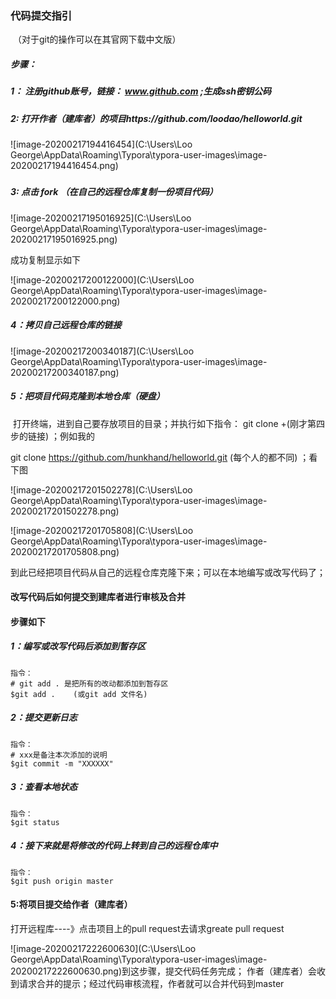 ###                                     代码提交指引

​                               （对于git的操作可以在其官网下载中文版）

#####   步骤：  

#####      1： 注册github账号，链接： www.github.com   ;生成ssh密钥公码

#####      2:   打开作者（建库者）的项目https://github.com/loodao/helloworld.git

![image-20200217194416454](C:\Users\Loo George\AppData\Roaming\Typora\typora-user-images\image-20200217194416454.png)

#####     

#####  3: 点击 fork （在自己的远程仓库复制一份项目代码）



![image-20200217195016925](C:\Users\Loo George\AppData\Roaming\Typora\typora-user-images\image-20200217195016925.png)

   成功复制显示如下

![image-20200217200122000](C:\Users\Loo George\AppData\Roaming\Typora\typora-user-images\image-20200217200122000.png)

##### 4：拷贝自己远程仓库的链接

![image-20200217200340187](C:\Users\Loo George\AppData\Roaming\Typora\typora-user-images\image-20200217200340187.png)

##### 5：把项目代码克隆到本地仓库（硬盘）

​              打开终端，进到自己要存放项目的目录；并执行如下指令： git clone  +(刚才第四步的链接) ；例如我的

git clone https://github.com/hunkhand/helloworld.git (每个人的都不同) ；看下图

![image-20200217201502278](C:\Users\Loo George\AppData\Roaming\Typora\typora-user-images\image-20200217201502278.png)

![image-20200217201705808](C:\Users\Loo George\AppData\Roaming\Typora\typora-user-images\image-20200217201705808.png)

到此已经把项目代码从自己的远程仓库克隆下来；可以在本地编写或改写代码了；

####                            改写代码后如何提交到建库者进行审核及合并

#### 步骤如下

##### 1：编写或改写代码后添加到暂存区

    指令： 
    # git add . 是把所有的改动都添加到暂存区
    $git add .    (或git add 文件名)   
##### 2：提交更新日志

  ~~~
指令：
 # xxx是备注本次添加的说明
$git commit -m "XXXXXX"      
  ~~~

#####  3：查看本地状态

~~~
指令： 
$git status 
~~~

##### 4：接下来就是将修改的代码上转到自己的远程仓库中

~~~
指令：
$git push origin master
~~~

#### 5:将项目提交给作者（建库者） 

打开远程库----》点击项目上的pull request去请求greate pull request

![image-20200217222600630](C:\Users\Loo George\AppData\Roaming\Typora\typora-user-images\image-20200217222600630.png)到这步骤，提交代码任务完成； 作者（建库者）会收到请求合并的提示；经过代码审核流程，作者就可以合并代码到master

